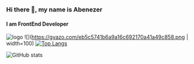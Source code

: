 ### Hi there 👋, my name is Abenezer
#### I am FrontEnd Developer
![logo](https://github.com/Abenezer46/Abenezer46/blob/main/abenezer.png=250x250)
![](https://gyazo.com/eb5c5741b6a9a16c692170a41a49c858.png | width=100)
[![Top Langs](https://github-readme-stats.vercel.app/api/top-langs/?username=Abenezer46&hide=c)](https://github.com/anuraghazra/github-readme-stats)

![GitHub stats](https://github-readme-stats.vercel.app/api?username=Abenezer46&hide=contribs,prs)
